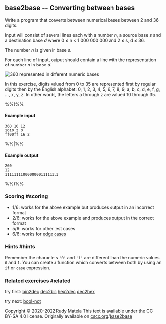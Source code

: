 base2base -- Converting between bases
-------------------------------------

Write a program that converts between numerical bases between 2 and 36 digits.

Input will consist of several lines each
with a number _n_, a source base _s_ and a destination base _d_ where
0 ≤ n < 1 000 000 000 and
2 ≤ s, d ≤ 36.

The number _n_ is given in base _s_.

For each line of input,
output should contain a line
with the representation of number _n_ in base _d_.

![360 represented in different numeric bases](/base2base.svg)

In this exercise,
digits valued from 0 to 35
are represented first by regular digits then by the English alphabet:
0, 1, 2, 3, 4, 5, 6, 7, 8, 9, a, b, c, d, e, f, g, ..., x, y, z.
In other words,
the letters a through z are valued 10 through 35.

%%(%%

#### Example input

	360 10 12
	1010 2 8
	ff00ff 16 2

%%|%%

#### Example output

	260
	12
	111111110000000011111111

%%)%%


### Scoring  #scoring

* 1/6: works for the above example but produces output in an incorrect format
* 2/6: works for the above example and produces output in the correct format
* 5/6: works for other test cases
* 6/6: works for [edge cases](https://cscx.org/faq#edge-cases)


### Hints  #hints

Remember the characters `'0'` and `'1'` are different
than the numeric values `0` and `1`.
You can create a function which converts between both
by using an `if` or `case` expression.


### Related exercises  #related

try first: [bin2dec](/bin2dec) [dec2bin](/dec2bin) [hex2dec](/hex2dec) [dec2hex](/dec2hex)

try next: [bool-not](/bool-not)


Copyright © 2020-2022  Rudy Matela
This text is available under the CC BY-SA 4.0 license.
Originally available on [cscx.org](https://cscx.org)/[base2base](https://cscx.org/base2base)
